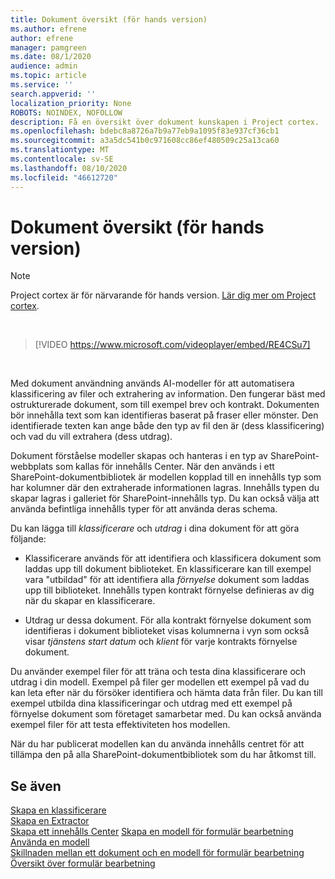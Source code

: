 ```yaml
---
title: Dokument översikt (för hands version)
ms.author: efrene
author: efrene
manager: pamgreen
ms.date: 08/1/2020
audience: admin
ms.topic: article
ms.service: ''
search.appverid: ''
localization_priority: None
ROBOTS: NOINDEX, NOFOLLOW
description: Få en översikt över dokument kunskapen i Project cortex.
ms.openlocfilehash: bdebc8a8726a7b9a77eb9a1095f83e937cf36cb1
ms.sourcegitcommit: a3a5dc541b0c971608cc86ef480509c25a13ca60
ms.translationtype: MT
ms.contentlocale: sv-SE
ms.lasthandoff: 08/10/2020
ms.locfileid: "46612720"
---
```

# <a name="document-understanding-overview-preview"></a>Dokument översikt (för hands version)
> [!Note] 
> Project cortex är för närvarande för hands version. [Lär dig mer om Project cortex](https://aka.ms/projectcortex).

</br>

> [!VIDEO https://www.microsoft.com/videoplayer/embed/RE4CSu7] 

</br>

Med dokument användning används AI-modeller för att automatisera klassificering av filer och extrahering av information. Den fungerar bäst med ostrukturerade dokument, som till exempel brev och kontrakt. Dokumenten bör innehålla text som kan identifieras baserat på fraser eller mönster. Den identifierade texten kan ange både den typ av fil den är (dess klassificering) och vad du vill extrahera (dess utdrag).

Dokument förståelse modeller skapas och hanteras i en typ av SharePoint-webbplats som kallas för innehålls Center. När den används i ett SharePoint-dokumentbibliotek är modellen kopplad till en innehålls typ som har kolumner där den extraherade informationen lagras. Innehålls typen du skapar lagras i galleriet för SharePoint-innehålls typ. Du kan också välja att använda befintliga innehålls typer för att använda deras schema.

Du kan lägga till *klassificerare* och *utdrag* i dina dokument för att göra följande: 

- Klassificerare används för att identifiera och klassificera dokument som laddas upp till dokument biblioteket. En klassificerare kan till exempel vara "utbildad" för att identifiera alla *förnyelse* dokument som laddas upp till biblioteket. Innehålls typen kontrakt förnyelse definieras av dig när du skapar en klassificerare.

- Utdrag ur dessa dokument. För alla kontrakt förnyelse dokument som identifieras i dokument biblioteket visas kolumnerna i vyn som också visar *tjänstens start datum* och *klient* för varje kontrakts förnyelse dokument. 

Du använder exempel filer för att träna och testa dina klassificerare och utdrag i din modell. Exempel på filer ger modellen ett exempel på vad du kan leta efter när du försöker identifiera och hämta data från filer. Du kan till exempel utbilda dina klassificeringar och utdrag med ett exempel på förnyelse dokument som företaget samarbetar med. Du kan också använda exempel filer för att testa effektiviteten hos modellen.

När du har publicerat modellen kan du använda innehålls centret för att tillämpa den på alla SharePoint-dokumentbibliotek som du har åtkomst till.  


## <a name="see-also"></a>Se även
[Skapa en klassificerare](create-a-classifier.md)</br>
[Skapa en Extractor](create-an-extractor.md)</br>
[Skapa ett innehålls Center](create-a-content-center.md) 
 [Skapa en modell för formulär bearbetning](create-a-form-processing-model.md)</br>
[Använda en modell](apply-a-model.md)   
[Skillnaden mellan ett dokument och en modell för formulär bearbetning](difference-between-document-understanding-and-form-processing-model.md)  
[Översikt över formulär bearbetning](form-processing-overview.md)




